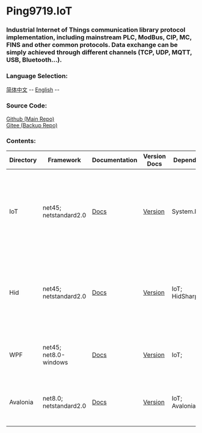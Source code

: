 ﻿# Ping9719.IoT

### Industrial Internet of Things communication library protocol implementation, including mainstream PLC, ModBus, CIP, MC, FINS and other common protocols. Data exchange can be simply achieved through different channels (TCP, UDP, MQTT, USB, Bluetooth...).

### Language Selection:
[简体中文](README.md) --
[English](README_en-US.md) --

### Source Code:
[Github (Main Repo)](https://github.com/ping9719/IoT)  
[Gitee (Backup Repo)](https://gitee.com/ping9719/IoT)   

### Contents:  
| Directory     |  Framework                      | Documentation                                      | Version Docs                                     |Dependencies          |Package (NuGet)</br>(Stable Release) | Description|
|----------|----------------------------|---------------------------------------------------|--------------------------------------------------|----------------------|-------------------------------------|-------|
| IoT      | net45;</br>netstandard2.0  | [Docs](Ping9719.IoT/docs/README.md)              |[Version](Ping9719.IoT/docs/VERSION.md)          | System.IO.Ports      |Ping9719.IoT                       | Cross-platform library. Contains communication protocols (TCP, UDP, USB...), industrial protocols (ModBus, MC, FINS...), algorithms (CRC, LRC...), and device drivers (RFID, barcode scanners...) |
| Hid      | net45;</br>netstandard2.0  | [Docs](Ping9719.IoT.Hid/docs/README.md)          |[Version](Ping9719.IoT.Hid/docs/VERSION.md)       | IoT;</br>HidSharp    |Ping9719.IoT.Hid                   | Cross-platform communication library. Extends IoT with USB/Bluetooth support for Android/iOS/Windows devices, enabling PLC-device communication via USB/Bluetooth |
| WPF      | net45;</br>net8.0-windows  | [Docs](Ping9719.IoT.WPF/docs/README.md)          |[Version](Ping9719.IoT.WPF/docs/VERSION.md)       | IoT;                 |Ping9719.IoT.WPF                   | UI library for Windows. Enables quick debugging of IoT protocols and devices on Windows platforms |
| Avalonia | net8.0;</br>netstandard2.0 | [Docs](Ping9719.IoT.Avalonia/docs/README.md)     |[Version](Ping9719.IoT.Avalonia/docs/VERSION.md)  | IoT;</br>Avalonia    |Ping9719.IoT.Avalonia              | Cross-platform UI library. Supports protocol/device debugging on Windows, Android, and iOS devices |
